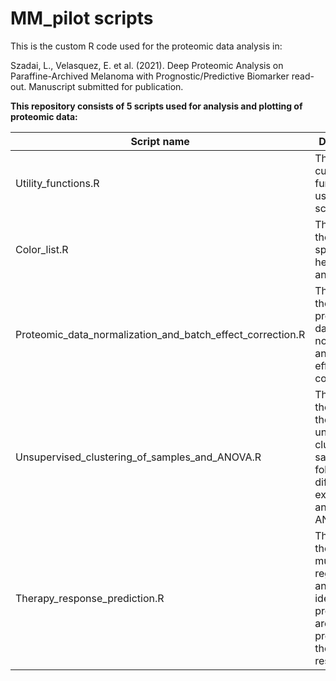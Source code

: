 # MM_pilot scripts

This is the custom R code used for the proteomic data analysis in:

Szadai, L., Velasquez, E. et al. (2021). Deep Proteomic Analysis on Paraffine-Archived Melanoma with Prognostic/Predictive Biomarker read-out. Manuscript submitted for publication.

**This repository consists of 5 scripts used for analysis and plotting of proteomic data:**

| Script name  | Description  |
|---|---|
| Utility_functions.R  | This contains custom functions used in the scripts. |
|  Color_list.R | This contains the colors specified for heatmap annotations.  |
| Proteomic_data_normalization_and_batch_effect_correction.R  | This contains the steps of proteomic data normalization and batch effect correction.  |
| Unsupervised_clustering_of_samples_and_ANOVA.R | This contains the steps of the unsupervised clustering of samples, followed by differential expression analysis with ANOVA. |
|Therapy_response_prediction.R | This contains the steps of multiple Cox regression analysis to identify proteins that are potential predictors of therapy response.  |

